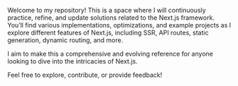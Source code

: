 Welcome to my repository! This is a space where I will continuously practice, refine, and update solutions related to the Next.js framework. You’ll find various implementations, optimizations, and example projects as I explore different features of Next.js, including SSR, API routes, static generation, dynamic routing, and more.

I aim to make this a comprehensive and evolving reference for anyone looking to dive into the intricacies of Next.js.

Feel free to explore, contribute, or provide feedback!
